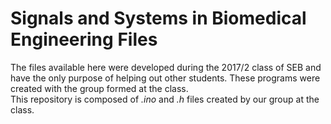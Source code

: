 # Signals and Systems in Biomedical Engineering Files

The files available here were developed during the 2017/2 class of SEB 
and have the only purpose of helping out other students. These programs 
were created with the group formed at the class.  
This repository is composed of _.ino_ and _.h_ files created by our 
group at the class. 
